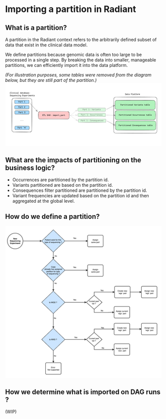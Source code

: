 # Importing a partition in Radiant

## What is a partition?

A partition in the Radiant context refers to the arbitrarily defined subset of data that exist in the clinical data model. 

We define partitions because genomic data is often too large to be processed in a single step. 
 By breaking the data into smaller, manageable partitions, we can efficiently import it into the data platform.

*(For illustration purposes, some tables were removed from the diagram below, but they are still part of the partition.)*
![img.png](img.png)

## What are the impacts of partitioning on the business logic?

- Occurrences are partitioned by the partition id.
- Variants partitioned are based on the partition id. 
- Consequences filter partitioned are partitioned by the partition id.
- Variant frequencies are updated based on the partition id and then aggregated at the global level.

## How do we define a partition?

![img_1.png](img_1.png)

## How we determine what is imported on DAG runs ? 

(WIP)



